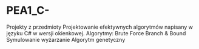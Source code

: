 # PEA1_C-
Projekty z przedmioty Projektowanie efektywnych algorytmów napisany w języku C# w wersji okienkowej.
Algorytmy:
Brute Force
Branch & Bound
Symulowanie wyżarzanie
Algorytm genetyczny
